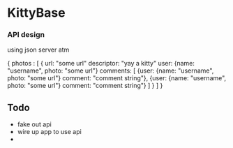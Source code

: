 # KittyBase

### API design

using json server atm

{
  photos : [
    {
      url: "some url"
      descriptor: "yay a kitty"
      user: {name: "username", photo: "some url"}
      comments: [
        {user: {name: "username", photo: "some url"}
         comment: "comment string"},
        {user: {name: "username", photo: "some url"}
         comment: "comment string"}
      ]
    }
  ]
}

## Todo

* fake out api
* wire up app to use api
* 